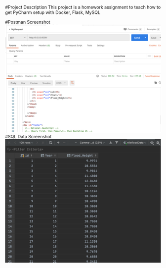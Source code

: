 #Project Description
This project is a homework assignment to teach how to get PyCharm setup with Docker, Flask, MySQL

#Postman Screenshot
![postman request output](screenshots/postman.png)
#SQL Data Screenshot
![pycharm data query](screenshots/Query.png)
